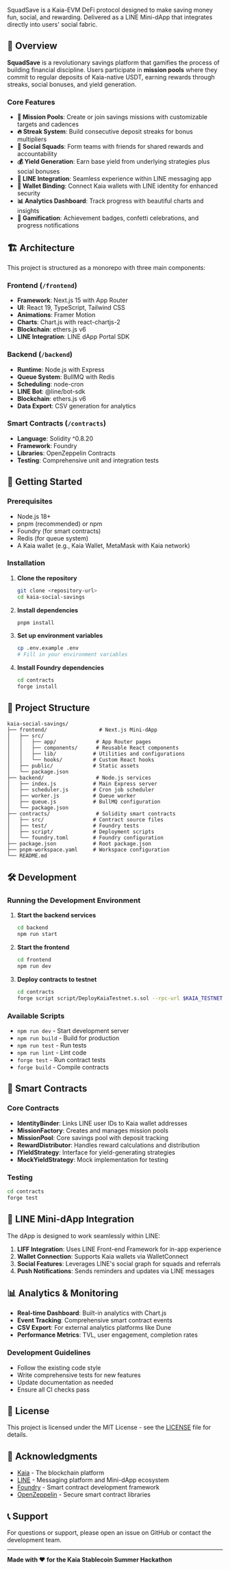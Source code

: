 SquadSave is a Kaia-EVM DeFi protocol designed to make saving money fun, social, and rewarding. Delivered as a LINE Mini-dApp that integrates directly into users' social fabric. 

## 🌟 Overview

**SquadSave** is a revolutionary savings platform that gamifies the process of building financial discipline. Users participate in **mission pools** where they commit to regular deposits of Kaia-native USDT, earning rewards through streaks, social bonuses, and yield generation.

### Core Features

- **🎯 Mission Pools**: Create or join savings missions with customizable targets and cadences
- **🔥 Streak System**: Build consecutive deposit streaks for bonus multipliers
- **👥 Social Squads**: Form teams with friends for shared rewards and accountability
- **💰 Yield Generation**: Earn base yield from underlying strategies plus social bonuses
- **📱 LINE Integration**: Seamless experience within LINE messaging app
- **🔗 Wallet Binding**: Connect Kaia wallets with LINE identity for enhanced security
- **📊 Analytics Dashboard**: Track progress with beautiful charts and insights
- **🎉 Gamification**: Achievement badges, confetti celebrations, and progress notifications

## 🏗️ Architecture

This project is structured as a monorepo with three main components:

### Frontend (`/frontend`)
- **Framework**: Next.js 15 with App Router
- **UI**: React 19, TypeScript, Tailwind CSS
- **Animations**: Framer Motion
- **Charts**: Chart.js with react-chartjs-2
- **Blockchain**: ethers.js v6
- **LINE Integration**: LINE dApp Portal SDK

### Backend (`/backend`)
- **Runtime**: Node.js with Express
- **Queue System**: BullMQ with Redis
- **Scheduling**: node-cron
- **LINE Bot**: @line/bot-sdk
- **Blockchain**: ethers.js v6
- **Data Export**: CSV generation for analytics

### Smart Contracts (`/contracts`)
- **Language**: Solidity ^0.8.20
- **Framework**: Foundry
- **Libraries**: OpenZeppelin Contracts
- **Testing**: Comprehensive unit and integration tests

## 🚀 Getting Started

### Prerequisites

- Node.js 18+
- pnpm (recommended) or npm
- Foundry (for smart contracts)
- Redis (for queue system)
- A Kaia wallet (e.g., Kaia Wallet, MetaMask with Kaia network)

### Installation

1. **Clone the repository**
   ```bash
   git clone <repository-url>
   cd kaia-social-savings
   ```

2. **Install dependencies**
   ```bash
   pnpm install
   ```

3. **Set up environment variables**
   ```bash
   cp .env.example .env
   # Fill in your environment variables
   ```

4. **Install Foundry dependencies**
   ```bash
   cd contracts
   forge install
   ```

## 📁 Project Structure

```
kaia-social-savings/
├── frontend/                 # Next.js Mini-dApp
│   ├── src/
│   │   ├── app/             # App Router pages
│   │   ├── components/      # Reusable React components
│   │   ├── lib/            # Utilities and configurations
│   │   └── hooks/          # Custom React hooks
│   ├── public/             # Static assets
│   └── package.json
├── backend/                 # Node.js services
│   ├── index.js            # Main Express server
│   ├── scheduler.js        # Cron job scheduler
│   ├── worker.js           # Queue worker
│   ├── queue.js            # BullMQ configuration
│   └── package.json
├── contracts/               # Solidity smart contracts
│   ├── src/                # Contract source files
│   ├── test/               # Foundry tests
│   ├── script/             # Deployment scripts
│   └── foundry.toml        # Foundry configuration
├── package.json            # Root package.json
├── pnpm-workspace.yaml     # Workspace configuration
└── README.md
```

## 🛠️ Development

### Running the Development Environment

1. **Start the backend services**
   ```bash
   cd backend
   npm run start
   ```

2. **Start the frontend**
   ```bash
   cd frontend
   npm run dev
   ```

3. **Deploy contracts to testnet**
   ```bash
   cd contracts
   forge script script/DeployKaiaTestnet.s.sol --rpc-url $KAIA_TESTNET_RPC_URL --broadcast --verify
   ```

### Available Scripts

- `npm run dev` - Start development server
- `npm run build` - Build for production
- `npm run test` - Run tests
- `npm run lint` - Lint code
- `forge test` - Run contract tests
- `forge build` - Compile contracts

## 🔧 Smart Contracts

### Core Contracts

- **IdentityBinder**: Links LINE user IDs to Kaia wallet addresses
- **MissionFactory**: Creates and manages mission pools
- **MissionPool**: Core savings pool with deposit tracking
- **RewardDistributor**: Handles reward calculations and distribution
- **IYieldStrategy**: Interface for yield-generating strategies
- **MockYieldStrategy**: Mock implementation for testing

### Testing

```bash
cd contracts
forge test
```

## 📱 LINE Mini-dApp Integration

The dApp is designed to work seamlessly within LINE:

1. **LIFF Integration**: Uses LINE Front-end Framework for in-app experience
2. **Wallet Connection**: Supports Kaia wallets via WalletConnect
3. **Social Features**: Leverages LINE's social graph for squads and referrals
4. **Push Notifications**: Sends reminders and updates via LINE messages

## 📊 Analytics & Monitoring

- **Real-time Dashboard**: Built-in analytics with Chart.js
- **Event Tracking**: Comprehensive smart contract events
- **CSV Export**: For external analytics platforms like Dune
- **Performance Metrics**: TVL, user engagement, completion rates

### Development Guidelines

- Follow the existing code style
- Write comprehensive tests for new features
- Update documentation as needed
- Ensure all CI checks pass

## 📄 License

This project is licensed under the MIT License - see the [LICENSE](LICENSE) file for details.

## 🙏 Acknowledgments

- [Kaia](https://kaia.io/) - The blockchain platform
- [LINE](https://line.me/) - Messaging platform and Mini-dApp ecosystem
- [Foundry](https://book.getfoundry.sh/) - Smart contract development framework
- [OpenZeppelin](https://openzeppelin.com/) - Secure smart contract libraries

## 📞 Support

For questions or support, please open an issue on GitHub or contact the development team.

---

**Made with ❤️ for the Kaia Stablecoin Summer Hackathon**
